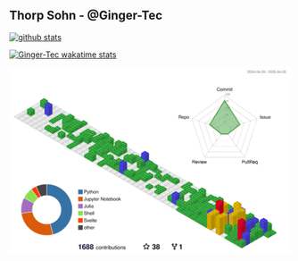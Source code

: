 ## Thorp Sohn - @Ginger-Tec

[![github stats](https://github-readme-stats.vercel.app/api?username=Ginger-Tec&show_icons=true&title_color=ffffff&icon_color=ffffff&text_color=ffffff&hide_border=true&count_private=true&bg_color=30,355C7D,6C5B7B,C06C83)](https://github.com/anuraghazra/github-readme-stats)  


[![Ginger-Tec wakatime stats](https://github-readme-stats.vercel.app/api/wakatime?username=Ginger_Tec&show_icons=true&title_color=4C9BE0&icon_color=ffffff&text_color=ffffff&hide_border=true&count_private=true&bg_color=30,355C7D,6C5B7B,C06C84&v=2)](https://github.com/anuraghazra/github-readme-stats)


<!-- [![Top Langs](https://github-readme-stats.vercel.app/api/top-langs/?username=Ginger-Tec&layout=compact&title_color=ffffff&icon_color=ffffff&text_color=ffffff&hide_border=true&count_private=true&bg_color=30,355C7D,6C5B7B,C06C84)](https://github.com/anuraghazra/github-readme-stats) -->


<!-- <div align=right>

[![Hits](https://hits.seeyoufarm.com/api/count/incr/badge.svg?url=https%3A%2F%2Fgithub.com%2FGinger-Tec%2FGinger-Tec&count_bg=%2379C83D&title_bg=%23555555&icon=&icon_color=%23E7E7E7&title=hits&edge_flat=false)](https://hits.seeyoufarm.com)

</div> -->

![](./profile-3d-contrib/profile-gitblock.svg)
